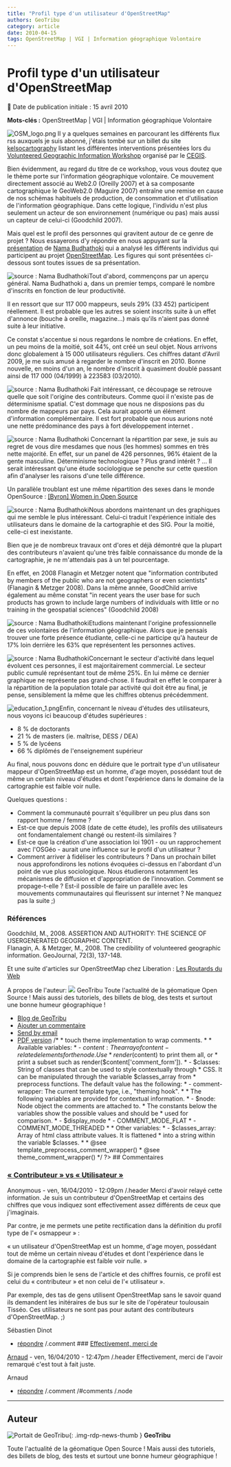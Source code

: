 ```yaml
---
title: "Profil type d'un utilisateur d'OpenStreetMap"
authors: GeoTribu
category: article
date: 2010-04-15
tags: OpenStreetMap | VGI | Information géographique Volontaire
---
```


# Profil type d'un utilisateur d'OpenStreetMap

:calendar: Date de publication initiale : 15 avril 2010

**Mots-clés :** OpenStreetMap | VGI | Information géographique Volontaire

![OSM_logo.png](https://cdn.geotribu.fr/img/logos-icones/OpenStreetMap/Openstreetmap.png) Il y a quelques semaines en parcourant les différents flux rss auxquels je suis abonné, j'étais tombé sur un billet du site [kelsocartography](http://kelsocartography.com/blog/?p=3476) listant les différentes interventions présentées lors du [Volunteered Geographic Information Workshop](http://cegis.usgs.gov/vgi/results.html) organisé par le [CEGIS](http://cegis.usgs.gov/).

Bien évidemment, au regard du titre de ce workshop, vous vous doutez que le thème porte sur l'information géographique volontaire. Ce mouvement directement associé au Web2.0 (Oreilly 2007) et à sa composante cartographique le GeoWeb2.0 (Maguire 2007) entraîne une remise en cause de nos schémas habituels de production, de consommation et d'utilisation de l'information géographique. Dans cette logique, l'individu n'est plus seulement un acteur de son environnement (numérique ou pas) mais aussi un capteur de celui-ci (Goodchild 2007).

Mais quel est le profil des personnes qui gravitent autour de ce genre de projet ? Nous essayerons d'y répondre en nous appuyant sur la [présentation](http://cegis.usgs.gov/vgi/Nama_Budhathoki_UIL.ppt) de [Nama Budhathoki](http://budhathoki.wordpress.com/) qui a analysé les différents individus qui participent au projet [OpenStreetMap](https://www.openstreetmap.org/). Les figures qui sont présentées ci-dessous sont toutes issues de sa présentation.

![source : Nama Budhathoki](/sites/default/files/Tuto/img/OSM/general.png "source : Nama Budhathoki")Tout d'abord, commençons par un aperçu général. Nama Budhathoki a, dans un premier temps, comparé le nombre d'inscrits en fonction de leur productivité.

Il en ressort que sur 117 000 mappeurs, seuls 29% (33 452) participent réellement. Il est probable que les autres se soient inscrits suite à un effet d'annonce (bouche à oreille, magazine...) mais qu'ils n'aient pas donné suite à leur initiative.

Ce constat s'accentue si nous regardons le nombre de créations. En effet, un peu moins de la moitié, soit 44%, ont créé un seul objet. Nous arrivons donc globalement à 15 000 utilisateurs réguliers. Ces chiffres datant d'Avril 2009, je me suis amusé à regarder le nombre d'inscrit en 2010. Bonne nouvelle, en moins d'un an, le nombre d'inscrit à quasiment doublé passant ainsi de 117 000 (04/1999) à 223583 (03/2010).

![source : Nama Budhathoki](/sites/default/files/Tuto/img/OSM/continent.png "source : Nama Budhathoki") Fait intéressant, ce découpage se retrouve quelle que soit l'origine des contributeurs. Comme quoi il n'existe pas de déterminisme spatial. C'est dommage que nous ne disposions pas du nombre de mappeurs par pays. Cela aurait apporté un élément d'information complémentaire. Il est fort probable que nous aurions noté une nette prédominance des pays à fort développement internet .

![source : Nama Budhathoki](/sites/default/files/Tuto/img/OSM/gender_0.png "source : Nama Budhathoki") Concernant la répartition par sexe, je suis au regret de vous dire mesdames que nous (les hommes) sommes en très nette majorité. En effet, sur un panel de 426 personnes, 96% étaient de la gente masculine. Déterminisme technologique ? Plus grand intérêt ? ... Il serait intéressant qu'une étude sociologique se penche sur cette question afin d'analyser les raisons d'une telle différence.

Un parallèle troublant est une même répartition des sexes dans le monde OpenSource : [[Byron] Women in Open Source](http://openwebvancouver.ca/sites/default/files/byron-women_in_open_source.pdf)

![source : Nama Budhathoki](/sites/default/files/Tuto/img/OSM/gis_experience_1.png "source : Nama Budhathoki")Nous abordons maintenant un des graphiques qui me semble le plus intéressant. Celui-ci traduit l'expérience initiale des utilisateurs dans le domaine de la cartographie et des SIG. Pour la moitié, celle-ci est inexistante.

Bien que je de nombreux travaux ont d'ores et déjà démontré que la plupart des contributeurs n'avaient qu'une très faible connaissance du monde de la cartographie, je ne m'attendais pas à un tel pourcentage.

En effet, en 2008 Flanagin et Metzger notent que "information contributed by members of the public who are not geographers or even scientists" (Flanagin & Metzger 2008). Dans la même année, GoodChild arrive également au même constat "in recent years the user base for such products has grown to include large numbers of individuals with little or no training in the geospatial sciences" (Goodchild 2008)

![source : Nama Budhathoki](/sites/default/files/Tuto/img/OSM/occupation.png "source : Nama Budhathoki")Etudions maintenant l'origine professionnelle de ces volontaires de l'information géographique. Alors que je pensais trouver une forte présence étudiante, celle-ci ne participe qu'à hauteur de 17% loin derrière les 63% que représentent les personnes actives.

![source : Nama Budhathoki](/sites/default/files/Tuto/img/OSM/employment.png "source : Nama Budhathoki")Concernant le secteur d'activité dans lequel évoluent ces personnes, il est majoritairement commercial. Le secteur public cumulé représentant tout de même 25%. En lui même ce dernier graphique ne représente pas grand-chose. Il faudrait en effet le comparer à la répartition de la population totale par activité qui doit être au final, je pense, sensiblement la même que les chiffres obtenus précédemment.

![education_1.png](/sites/default/files/Tuto/img/OSM/education_1.png)Enfin, concernant le niveau d'études des utilisateurs, nous voyons ici beaucoup d'études supérieures :

* 8 % de doctorants
* 21 % de masters (ie. maîtrise, DESS / DEA)
* 5 % de lycéens
* 66 % diplômés de l'enseignement supérieur

Au final, nous pouvons donc en déduire que le portrait type d'un utilisateur mappeur d'OpenStreetMap est un homme, d'age moyen, possédant tout de même un certain niveau d'études et dont l'expérience dans le domaine de la cartographie est faible voir nulle.

Quelques questions :

* Comment la communauté pourrait s'équilibrer un peu plus dans son rapport homme / femme ?
* Est-ce que depuis 2008 (date de cette étude), les profils des utilisateurs ont fondamentalement changé ou restent-ils similaires ?
* Est-ce que la création d'une association loi 1901 - ou un rapprochement avec l'OSGéo - aurait une influence sur le profil d'un utilisateur ?
* Comment arriver à fidéliser les contributeurs ?
Dans un prochain billet nous approfondirons les notions évoquées ci-dessus en l'abordant d'un point de vue plus sociologique. Nous étudierons notamment les mécanismes de diffusion et d'appropriation de l'innovation. Comment se propage-t-elle ? Est-il possible de faire un parallèle avec les mouvements communautaires qui fleurissent sur internet ? Ne manquez pas la suite ;)

### Références

Goodchild, M., 2008. ASSERTION AND AUTHORITY: THE SCIENCE OF USERGENERATED GEOGRAPHIC CONTENT.  
Flanagin, A. & Metzger, M., 2008. The credibility of volunteered geographic information. GeoJournal, 72(3), 137-148.

Et une suite d'articles sur OpenStreetMap chez Liberation : [Les Routards du Web](http://www.ecrans.fr/+-les-routards-du-web-+.html?page=journal)

A propos de l'auteur:     ![](https://cdn.geotribu.fr/img/internal/charte/geotribu_logo_64x64.png?itok=Q4cCqZQC)   GeoTribu   Toute l'actualité de la géomatique Open Source ! Mais aussi des tutoriels, des billets de blog, des tests et surtout une bonne humeur géographique !

* [Blog de GeoTribu](/geotribu_reborn/blog/10 "Lire les dernières publications du blog de GeoTribu.")
* [Ajouter un commentaire](/geotribu_reborn/comment/reply/225#comment-form "Partager vos idées et opinions au sujet de cette contribution.")
* [Send by email](/geotribu_reborn/printmail/225 "Send this page by email.")
* [PDF version](/geotribu_reborn/printpdf/225 "Display a PDF version of this page.")
/* * touch theme implementation to wrap comments. * * Available variables: * - $content: The array of content-related elements for the node. Use * render($content) to print them all, or * print a subset such as render($content['comment\_form']). * - $classes: String of classes that can be used to style contextually through * CSS. It can be manipulated through the variable $classes\_array from * preprocess functions. The default value has the following: * - comment-wrapper: The current template type, i.e., "theming hook". * * The following variables are provided for contextual information. * - $node: Node object the comments are attached to. * The constants below the variables show the possible values and should be * used for comparison. * - $display\_mode * - COMMENT\_MODE\_FLAT * - COMMENT\_MODE\_THREADED * * Other variables: * - $classes\_array: Array of html class attribute values. It is flattened * into a string within the variable $classes. * * @see template\_preprocess\_comment\_wrapper() * @see theme\_comment\_wrapper() */ ?>  ## Commentaires

### [« Contributeur » vs « Utilisateur »](/geotribu_reborn/comment/319#comment-319)

Anonymous - ven, 16/04/2010 - 12:09pm  /.header   Merci d'avoir relayé cette information. Je suis un contributeur d'OpenStreetMap et certains des chiffres que vous indiquez sont effectivement assez différents de ceux que j'imaginais.

Par contre, je me permets une petite rectification dans la définition du profil type de l'« osmappeur » :

« un utilisateur d'OpenStreetMap est un homme, d'age moyen, possédant tout de même un certain niveau d'études et dont l'expérience dans le domaine de la cartographie est faible voir nulle. »

Si je comprends bien le sens de l'article et des chiffres fournis, ce profil est celui du « contributeur » et non celui de l'« utilisateur ».

Par exemple, des tas de gens utilisent OpenStreetMap sans le savoir quand ils demandent les initéraires de bus sur le site de l'opérateur toulousain Tisséo. Ces utilisateurs ne sont pas pour autant des contributeurs d'OpenStreetMap. ;)

Sébastien Dinot

* [répondre](/geotribu_reborn/comment/reply/225/319)
/.comment     ### [Effectivement, merci de](/geotribu_reborn/comment/320#comment-320)

[Arnaud](/geotribu_reborn/user/1 "Voir le profil utilisateur.") - ven, 16/04/2010 - 12:47pm  /.header   Effectivement, merci de l'avoir remarqué c'est tout à fait juste.

Arnaud

* [répondre](/geotribu_reborn/comment/reply/225/320)
/.comment     /#comments   /.node  

----

## Auteur

![Portait de GeoTribu](https://cdn.geotribu.fr/img/internal/charte/geotribu\_logo\_64x64.png){: .img-rdp-news-thumb }
**GeoTribu**

Toute l'actualité de la géomatique Open Source ! Mais aussi des tutoriels, des billets de blog, des tests et surtout une bonne humeur géographique !
